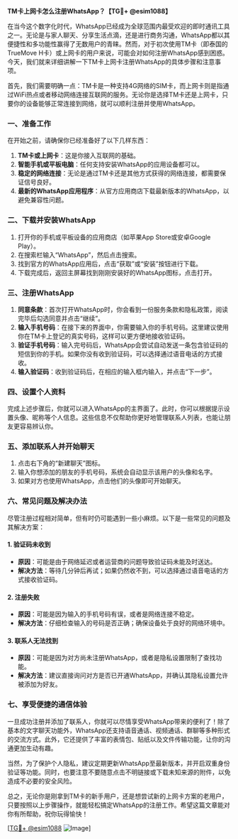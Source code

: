 **TM卡上网卡怎么注册WhatsApp？【TG💪+ @esim1088】**

在当今这个数字化时代，WhatsApp已经成为全球范围内最受欢迎的即时通讯工具之一。无论是与家人聊天、分享生活点滴，还是进行商务沟通，WhatsApp都以其便捷性和多功能性赢得了无数用户的青睐。然而，对于初次使用TM卡（即泰国的TrueMove H卡）或上网卡的用户来说，可能会对如何注册WhatsApp感到困惑。今天，我们就来详细讲解一下TM卡上网卡注册WhatsApp的具体步骤和注意事项。

首先，我们需要明确一点：TM卡是一种支持4G网络的SIM卡，而上网卡则是指通过WiFi热点或者移动网络连接互联网的服务。无论你是选择TM卡还是上网卡，只要你的设备能够正常连接到网络，就可以顺利注册并使用WhatsApp。

### **一、准备工作**
在开始之前，请确保你已经准备好了以下几样东西：
1. **TM卡或上网卡**：这是你接入互联网的基础。
2. **智能手机或平板电脑**：任何支持安装WhatsApp的应用设备都可以。
3. **稳定的网络连接**：无论是通过TM卡还是其他方式获得的网络连接，都需要保证信号良好。
4. **最新的WhatsApp应用程序**：从官方应用商店下载最新版本的WhatsApp，以避免兼容性问题。

### **二、下载并安装WhatsApp**
1. 打开你的手机或平板设备的应用商店（如苹果App Store或安卓Google Play）。
2. 在搜索栏输入“WhatsApp”，然后点击搜索。
3. 找到官方的WhatsApp应用后，点击“获取”或“安装”按钮进行下载。
4. 下载完成后，返回主屏幕找到刚刚安装好的WhatsApp图标，点击打开。

### **三、注册WhatsApp**
1. **同意条款**：首次打开WhatsApp时，你会看到一份服务条款和隐私政策，阅读完毕后勾选同意并点击“继续”。
2. **输入手机号码**：在接下来的界面中，你需要输入你的手机号码。这里建议使用你在TM卡上登记的真实号码，这样可以更方便地接收验证码。
3. **验证手机号码**：输入完号码后，WhatsApp会尝试自动发送一条包含验证码的短信到你的手机。如果你没有收到验证码，可以选择通过语音电话的方式接收。
4. **输入验证码**：收到验证码后，在相应的输入框内输入，并点击“下一步”。

### **四、设置个人资料**
完成上述步骤后，你就可以进入WhatsApp的主界面了。此时，你可以根据提示设置头像、昵称等个人信息。这些信息不仅帮助你更好地管理联系人列表，也能让朋友更容易辨认你。

### **五、添加联系人并开始聊天**
1. 点击右下角的“新建聊天”图标。
2. 输入你想添加的朋友的手机号码，系统会自动显示该用户的头像和名字。
3. 如果对方也使用WhatsApp，点击他们的头像即可开始聊天。

### **六、常见问题及解决办法**
尽管注册过程相对简单，但有时仍可能遇到一些小麻烦。以下是一些常见的问题及其解决方案：

#### **1. 验证码未收到**
- **原因**：可能是由于网络延迟或者运营商的问题导致验证码未能及时送达。
- **解决方法**：等待几分钟后再试；如果仍然收不到，可以选择通过语音电话的方式接收验证码。

#### **2. 注册失败**
- **原因**：可能是因为输入的手机号码有误，或者是网络连接不稳定。
- **解决方法**：仔细检查输入的号码是否正确；确保设备处于良好的网络环境中。

#### **3. 联系人无法找到**
- **原因**：可能是因为对方尚未注册WhatsApp，或者是隐私设置限制了查找功能。
- **解决方法**：建议直接询问对方是否已开通WhatsApp，并确认其隐私设置允许被添加为好友。

### **七、享受便捷的通信体验**
一旦成功注册并添加了联系人，你就可以尽情享受WhatsApp带来的便利了！除了基本的文字聊天功能外，WhatsApp还支持语音通话、视频通话、群聊等多种形式的交流方式。此外，它还提供了丰富的表情包、贴纸以及文件传输功能，让你的沟通更加生动有趣。

当然，为了保护个人隐私，建议定期更新WhatsApp至最新版本，并开启双重身份验证等功能。同时，也要注意不要随意点击不明链接或下载未知来源的附件，以免造成不必要的安全风险。

总之，无论你是刚拿到TM卡的新手用户，还是想尝试新的上网卡方案的老用户，只要按照以上步骤操作，就能轻松搞定WhatsApp的注册工作。希望这篇文章能对你有所帮助，祝你玩得愉快！

[[TG💪+ @esim1088](https://t.me/s/esim1088) ![Image](https://i.postimg.cc/4NQfJmqS/Snipaste-2025-05-13-00-14-12.png)]